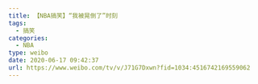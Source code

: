 ```yaml
---
title: 【NBA搞笑】“我被晃倒了”时刻
tags:
  - 搞笑
categories:
  - NBA
type: weibo
date: 2020-06-17 09:42:37
url: https://www.weibo.com/tv/v/J71G7Dxwn?fid=1034:4516742169559062
---
```


<!-- more -->